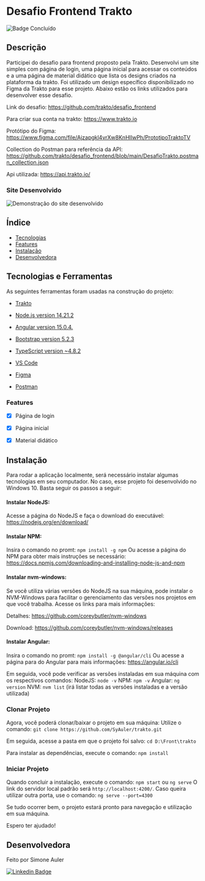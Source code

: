 
# Desafio Frontend Trakto

![Badge Concluído](http://img.shields.io/static/v1?label=STATUS&message=Concluído&color=GREEN&style=for-the-badge)


## Descrição
Participei do desafio para frontend proposto pela Trakto. Desenvolvi um site simples com página de login, uma página inicial para acessar os conteúdos e a uma página de material didático que lista os designs criados na plataforma da trakto. Foi utilizado um design específico disponibilizado no Figma da Trakto para esse projeto. Abaixo estão os links utilizados para desenvolver esse desafio.

Link do desafio:
https://github.com/trakto/desafio_frontend

Para criar sua conta na trakto:
https://www.trakto.io

Protótipo do Figma:
https://www.figma.com/file/Ajzapgkl4vrXw8KnHlIwPh/PrototipoTraktoTV

Collection do Postman para referência da API:
https://github.com/trakto/desafio_frontend/blob/main/DesafioTrakto.postman_collection.json

Api utilizada:
https://api.trakto.io/


### Site Desenvolvido
![Demonstração do site desenvolvido](./src/assets/gif/trakto-app.gif)


## Índice
<!--ts-->
   * [Tecnologias](#tecnologias)
   * [Features](#features)
   * [Instalação](#instalacao)
   * [Desenvolvedora](#desenvolvedora)
<!--te-->

## Tecnologias e Ferramentas

As seguintes ferramentas foram usadas na construção do projeto:

- [Trakto](https://www.trakto.io/)
- [Node.js version 14.21.2](https://nodejs.org/en)
- [Angular version 15.0.4.](https://angular.io/)
- [Bootstrap version 5.2.3](https://getbootstrap.com/docs/5.0/getting-started/introduction/)
- [TypeScript version ~4.8.2](https://www.typescriptlang.org/)

- [VS Code](https://code.visualstudio.com/download)
- [Figma](https://www.figma.com/downloads/)
- [Postman](https://www.postman.com/downloads/)

### Features

- [x] Página de login
- [x] Página inicial
- [x] Material didático


## Instalação

Para rodar a aplicação localmente, será necessário instalar algumas tecnologias em seu computador. No caso, esse projeto foi desenvolvido no Windows 10. Basta seguir os passos a seguir:


#### Instalar NodeJS:
Acesse a página do NodeJS e faça o download do executável:
https://nodejs.org/en/download/


#### Instalar NPM:
Insira o comando no promt: `npm install -g npm`
Ou acesse a página do NPM para obter mais instruções se necessário:
https://docs.npmjs.com/downloading-and-installing-node-js-and-npm


#### Instalar nvm-windows:
Se você utiliza várias versões do NodeJS na sua máquina, pode instalar o NVM-Windows para facilitar o gerenciamento das versões nos projetos em que você trabalha. Acesse os links para mais informações:

Detalhes: https://github.com/coreybutler/nvm-windows

Download: https://github.com/coreybutler/nvm-windows/releases


#### Instalar Angular:
Insira o comando no promt: `npm install -g @angular/cli`
Ou acesse a página para do Angular para mais informações:
https://angular.io/cli

Em seguida, você pode verificar as versões instaladas em sua máquina com os respectivos comandos:
NodeJS: `node -v`
NPM: `npm -v`
Angular: `ng version`
NVM: `nvm list` (irá listar todas as versões instaladas e a versão utilizada)


### Clonar Projeto
Agora, você poderá clonar/baixar o projeto em sua máquina:
Utilize o comando: `git clone https://github.com/SyAuler/trakto.git`

Em seguida, acesse a pasta em que o projeto foi salvo: `cd D:\Front\trakto`

Para instalar as dependências, execute o comando: `npm install`


### Iniciar Projeto
Quando concluir a instalação, execute o comando: `npm start` ou `ng serve`
O link do servidor local padrão será `http://localhost:4200/`. Caso queira utilizar outra porta, use o comando: `ng serve --port=4300`

Se tudo ocorrer bem, o projeto estará pronto para navegação e utilização em sua máquina.

Espero ter ajudado!


## Desenvolvedora

Feito por Simone Auler

[![Linkedin Badge](https://img.shields.io/badge/-Simone-blue?style=flat-square&logo=Linkedin&logoColor=white&link=https://www.linkedin.com/in/simone-auler/)](https://www.linkedin.com/in/simone-auler/)
